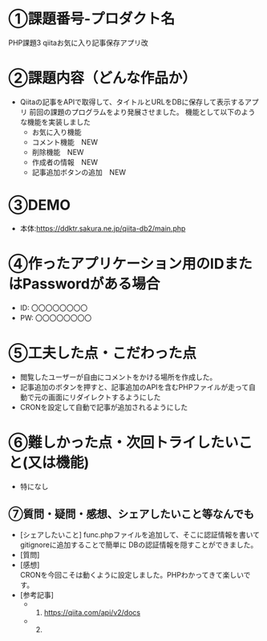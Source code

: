 
# ①課題番号-プロダクト名
PHP課題3 qiitaお気に入り記事保存アプリ改

# ②課題内容（どんな作品か）
- Qiitaの記事をAPIで取得して、タイトルとURLをDBに保存して表示するアプリ
前回の課題のプログラムをより発展させました。
機能として以下のような機能を実装しました
  - お気に入り機能
  - コメント機能　NEW
  - 削除機能　NEW
  - 作成者の情報　NEW
  - 記事追加ボタンの追加　NEW

# ③DEMO
- 本体:https://ddktr.sakura.ne.jp/qiita-db2/main.php

# ④作ったアプリケーション用のIDまたはPasswordがある場合
- ID: 〇〇〇〇〇〇〇〇
- PW: 〇〇〇〇〇〇〇〇

# ⑤工夫した点・こだわった点
- 閲覧したユーザーが自由にコメントをかける場所を作成した。
- 記事追加のボタンを押すと、記事追加のAPIを含むPHPファイルが走って自動で元の画面にリダイレクトするようにした
- CRONを設定して自動で記事が追加されるようにした

# ⑥難しかった点・次回トライしたいこと(又は機能)
- 特になし

## ⑦質問・疑問・感想、シェアしたいこと等なんでも
- [シェアしたいこと] 
func.phpファイルを追加して、そこに認証情報を書いてgitignoreに追加することで簡単に
DBの認証情報を隠すことができました。
- [質問] 
- [感想]  
CRONを今回こそは動くように設定しました。PHPわかってきて楽しいです。
- [参考記事]
  - 1. https://qiita.com/api/v2/docs
  - 2.

